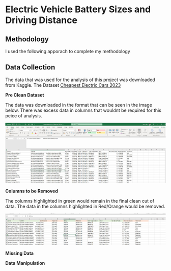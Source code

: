 

# Electric Vehicle Battery Sizes and Driving Distance

## Methodology
I used the following apporach to complete my methodology

## Data Collection
The data that was used for the analysis of this project was downloaded from Kaggle. The Dataset [Cheapest Electric Cars 2023](https://www.kaggle.com/datasets/kkhandekar/cheapest-electric-cars)

**Pre Clean Dataset**

The data was downloaded in the format that can be seen in the image below. There was excess data in columns that wouldnt be required for this peice of analysis. 

<img src="assets/ExcelPreCleanDataSetcopy.JPG" width="600">

**Columns to be Removed**

The columns highlighted in green would remain in the final clean cut of data. The data in the columns highlighted in Red/Orange would be removed. 

<img src="assets/Columnstodelete.JPG" width="600">

**Missing Data**

**Data Manipulation**
